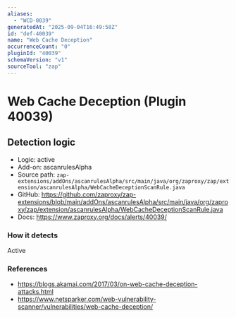 ```yaml
---
aliases:
  - "WCD-0039"
generatedAt: "2025-09-04T16:49:58Z"
id: "def-40039"
name: "Web Cache Deception"
occurrenceCount: "0"
pluginId: "40039"
schemaVersion: "v1"
sourceTool: "zap"
---
```


# Web Cache Deception (Plugin 40039)

## Detection logic

- Logic: active
- Add-on: ascanrulesAlpha
- Source path: `zap-extensions/addOns/ascanrulesAlpha/src/main/java/org/zaproxy/zap/extension/ascanrulesAlpha/WebCacheDeceptionScanRule.java`
- GitHub: https://github.com/zaproxy/zap-extensions/blob/main/addOns/ascanrulesAlpha/src/main/java/org/zaproxy/zap/extension/ascanrulesAlpha/WebCacheDeceptionScanRule.java
- Docs: https://www.zaproxy.org/docs/alerts/40039/

### How it detects

Active

### References
- https://blogs.akamai.com/2017/03/on-web-cache-deception-attacks.html
- https://www.netsparker.com/web-vulnerability-scanner/vulnerabilities/web-cache-deception/

